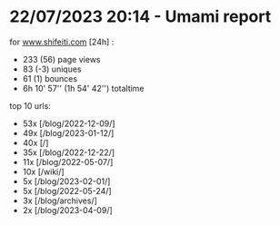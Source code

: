 # 22/07/2023 20:14 - Umami report
for www.shifeiti.com [24h] :

 - 233 (56) page views
 - 83 (-3) uniques
 - 61 (1) bounces
 - 6h 10' 57'' (1h 54' 42'') totaltime


top 10 urls:
 - 53x [/blog/2022-12-09/]
 - 49x [/blog/2023-01-12/]
 - 40x [/]
 - 35x [/blog/2022-12-22/]
 - 11x [/blog/2022-05-07/]
 - 10x [/wiki/]
 - 5x [/blog/2023-02-01/]
 - 5x [/blog/2022-05-24/]
 - 3x [/blog/archives/]
 - 2x [/blog/2023-04-09/]


